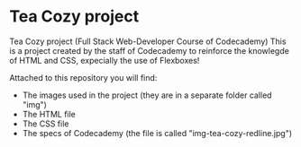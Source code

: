 # Tea Cozy project
Tea Cozy project (Full Stack Web-Developer Course of Codecademy)
This is a project created by the staff of Codecademy to reinforce the knowlegde of HTML and CSS, expecially the use of Flexboxes!

Attached to this repository you will find:

<ul>
  <li>The images used in the project (they are in a separate folder called "img")</li>
  <li>The HTML file</li>
  <li>The CSS file</li>
  <li>The specs of Codecademy (the file is called "img-tea-cozy-redline.jpg")</li>
</ul>  
